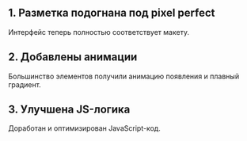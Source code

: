 ## 1. Разметка подогнана под pixel perfect
Интерфейс теперь полностью соответствует макету.

## 2. Добавлены анимации
Большинство элементов получили анимацию появления и плавный градиент.

## 3. Улучшена JS-логика
Доработан и оптимизирован JavaScript-код.